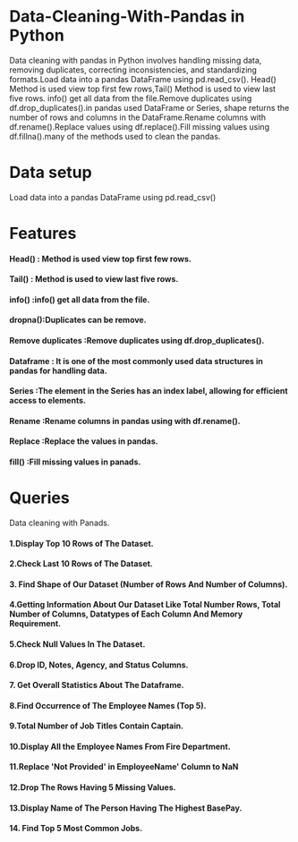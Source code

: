 # Data-Cleaning-With-Pandas in Python
Data cleaning with pandas in Python involves handling missing data, removing duplicates, correcting inconsistencies, and standardizing formats.Load data into a pandas DataFrame using pd.read_csv().
 Head() Method is used view  top first few rows,Tail() Method is used to view last five rows. info() get all data from the file.Remove duplicates using df.drop_duplicates().in pandas used DataFrame or Series, shape returns the number of rows and columns in the DataFrame.Rename columns with df.rename().Replace values using df.replace().Fill missing values using df.fillna().many of the methods used to clean the pandas.
 # Data setup
 Load data into a pandas DataFrame using pd.read_csv()
 # Features
 #### Head() : Method is used view  top first few rows.
 #### Tail() : Method is used to view last five rows.
 #### info() :info() get all data from the file.
 #### dropna():Duplicates can be remove.
 #### Remove duplicates :Remove duplicates using df.drop_duplicates().
 #### Dataframe : It is one of the most commonly used data structures in pandas for handling data.
 #### Series :The element in the Series has an index label, allowing for efficient access to elements.
 #### Rename :Rename columns in pandas  using with df.rename().
 #### Replace :Replace the values in pandas.
 #### fill() :Fill missing values in panads.

 # Queries
 Data cleaning with Panads.
 #### 1.Display Top 10 Rows of The Dataset.
 #### 2.Check Last 10 Rows of The Dataset.
 #### 3. Find Shape of Our Dataset (Number of Rows And Number of Columns).
 #### 4.Getting Information About Our Dataset Like Total Number Rows, Total Number of Columns, Datatypes of Each Column And Memory Requirement.
 #### 5.Check Null Values In The Dataset.
 #### 6.Drop ID, Notes, Agency, and Status Columns.
 #### 7. Get Overall Statistics About The Dataframe.
 #### 8.Find Occurrence of The Employee Names  (Top 5).
 #### 9.Total Number of Job Titles Contain Captain.
 #### 10.Display All the Employee Names From Fire Department.
 #### 11.Replace 'Not Provided' in EmployeeName' Column to NaN 
 #### 12.Drop The Rows Having 5 Missing Values.
 #### 13.Display Name of The Person Having The Highest BasePay. 
 #### 14. Find Top 5 Most Common Jobs.
 
 












